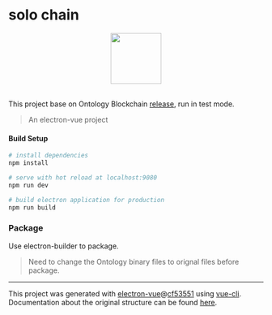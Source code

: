 # solo chain

<div align="center">
  <img src="https://raw.githubusercontent.com/punicasuite/solo-chain/master/image/icon.png" height="100" width="100"><br><br>
</div>


This project base on Ontology Blockchain [release](https://github.com/ontio/ontology/releases), run in test mode.


> An electron-vue project

#### Build Setup

``` bash
# install dependencies
npm install

# serve with hot reload at localhost:9080
npm run dev

# build electron application for production
npm run build


```

### Package

Use electron-builder to package.

> Need to change the Ontology binary files to orignal files before package.

---

This project was generated with [electron-vue](https://github.com/SimulatedGREG/electron-vue)@[cf53551](https://github.com/SimulatedGREG/electron-vue/tree/cf53551a209b49220525e7de80f1c541d7096aef) using [vue-cli](https://github.com/vuejs/vue-cli). Documentation about the original structure can be found [here](https://simulatedgreg.gitbooks.io/electron-vue/content/index.html).
